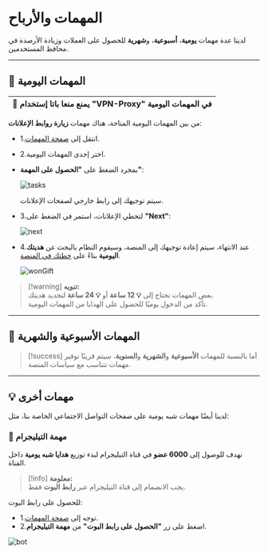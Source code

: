 # المهمات والأرباح

لدينا عدة مهمات **يومية**، **أسبوعية**، و**شهرية** للحصول على العملات وزيادة الأرصدة في محافظ المستخدمين.

---

## 📅 المهمات اليومية

| **🔴 يمنع منعا باتا إستخدام "VPN-Proxy" في المهمات اليومية** |
| ------------------------------------------------------------ |

من بين المهمات اليومية المتاحة، هناك مهمات **زيارة روابط الإعلانات**:

- 1.انتقل إلى [صفحة المهمات](/dashboard/finance/tasks).
- 2.اختر إحدى المهمات اليومية.

- بمجرد الضغط على **"الحصول على المهمة"**:

  ![tasks](/docs/assets/images/tasks.png)

  سيتم توجيهك إلى رابط خارجي لصفحات الإعلانات.

- 3.لتخطي الإعلانات، استمر في الضغط على **"Next"**:

  ![next](/docs/assets/images/next.png)

- 4.عند الانتهاء، سيتم إعادة توجيهك إلى المنصة، وسيقوم النظام بالبحث عن **هديتك اليومية** بناءً على [خطتك في المنصة](/explore/support/subscriptions).

  ![wonGift](/docs/assets/images/wonGift.png)

> [!warning] **تنويه:**  
> بعض المهمات تحتاج إلى **💡 12 ساعة** أو **💡 24 ساعة** لتجديد هديتك.  
> تأكد من الدخول يوميًا للحصول على الهدايا من المهمات اليومية.

---

## 📆 المهمات الأسبوعية والشهرية

> [!success] أما بالنسبة للمهمات **الأسبوعية** و**الشهرية** و**السنوية**، سيتم قريبًا توفير مهمات تتناسب مع سياسات المنصة.

---

## 💡 مهمات أخرى

لدينا أيضًا مهمات شبه يومية على صفحات التواصل الاجتماعي الخاصة بنا، مثل:

### 📢 مهمة التيليجرام

نهدف للوصول إلى **6000 عضو** في قناة التيليجرام لبدء توزيع **هدايا شبه يومية** داخل القناة.

> [!info] **معلومة:**  
> يجب الانضمام إلى قناة التيليجرام عبر **رابط البوت** فقط.

للحصول على رابط البوت:

- 1.توجه إلى [صفحة المهمات](/dashboard/finance/tasks).
- 2.اضغط على زر **"الحصول على رابط البوت"** من **مهمة التيليجرام**.

![bot](/docs/assets/images/botInviteLink.png)
